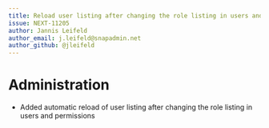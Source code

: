 ```yaml
---
title: Reload user listing after changing the role listing in users and permissions
issue: NEXT-11205
author: Jannis Leifeld
author_email: j.leifeld@snapadmin.net 
author_github: @jleifeld
---
```

# Administration
* Added automatic reload of user listing after changing the role listing in users and permissions
